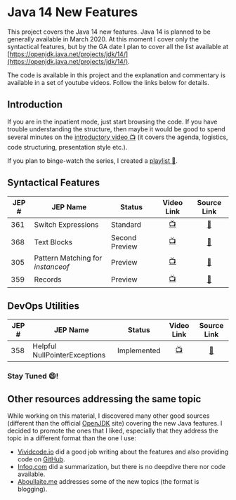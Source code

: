 # Java 14 New Features

This project covers the Java 14 new features. Java 14 is planned to be generally available in March 2020. At this moment I cover only the syntactical features, but by the GA date I plan to cover all the list available at [https://openjdk.java.net/projects/jdk/14/](https://openjdk.java.net/projects/jdk/14/).

The code is available in this project and the explanation and commentary is available in a set of youtube videos. Follow the links below for details.

## Introduction
If you are in the inpatient mode, just start browsing the code. If you have trouble understanding the structure, then maybe it would be good to  spend several minutes on the [introductory video :tv:](https://youtu.be/IUqFQy4yUAw) (it covers the agenda, logistics, code structuring, presentation style etc.).

If you plan to binge-watch the series, I created a [playlist :movie_camera:](https://www.youtube.com/playlist?list=PLGDP1Irs2PmWNwAwMPdyOxCqkFqB6gtp9).

## Syntactical Features

|JEP #|JEP Name|Status|Video Link|Source Link
| --- | ------ | --- | :----: | :--: |
| 361 | Switch Expressions| Standard | [:tv:](https://youtu.be/rSGbMqX5RzU)| [:scroll:](./src/main/java/com/github/kbnt/java14/se/SwitchExpressions.java)
| 368| Text Blocks | Second Preview| [:tv:](https://youtu.be/QU9pQGCVrPY)| [:scroll:](./src/main/java/com/github/kbnt/java14/tb/TextBlocks.java)
| 305| Pattern Matching for _instanceof_ | Preview| [:tv:](https://youtu.be/SJmGyzLayJc)| [:scroll:](./src/main/java/com/github/kbnt/java14/pm/PatternMatchingForInstanceof.java)
| 359| Records | Preview| [:tv:](https://youtu.be/zA11PetGZuk)| [:scroll:](./src/main/java/com/github/kbnt/java14/records/Records.java)

## DevOps Utilities
|JEP #|JEP Name|Status|Video Link|Source Link
| --- | ------ | --- | :----: | :--: |
| 358 | Helpful NullPointerExceptions| Implemented | [:tv:](https://youtu.be/SdzzWN_DyIA)| [:scroll:](./src/main/java/com/github/kbnt/java14/npe/HelpfulNPEMessages.java)

### Stay Tuned :smile:!

## Other resources addressing the same topic
While working on this material, I discovered many other good sources (different than the official [OpenJDK](https://openjdk.java.net/projects/jdk/14/) site) covering the new Java features. I decided to promote the ones that I liked, especially that they address the topic in a different format than the one I use:

* [Vividcode.io](https://vividcode.io/jdk-14-new-features/) did a good job writing about the features and also providing code on [GitHub](https://github.com/VividcodeIO/jdk14-features).
* [Infoq.com](https://www.infoq.com/news/2019/12/java14-feature-freeze/) did a summarization, but there is no deepdive there nor code available.
* [Aboullaite.me](https://aboullaite.me/) addresses some of the new topics (the format is blogging).
